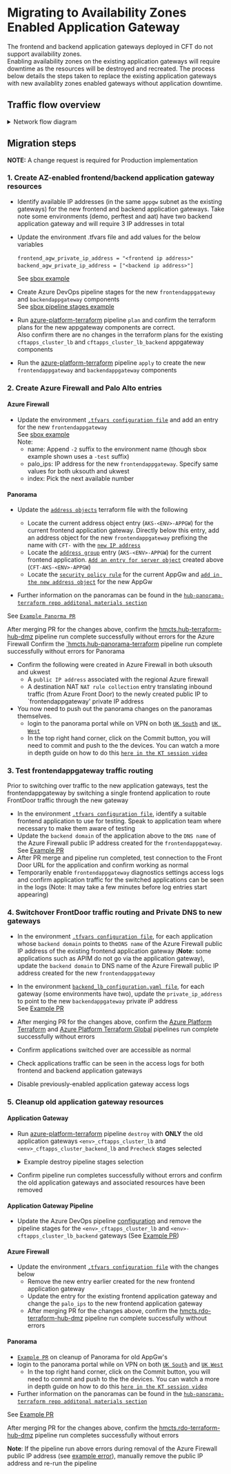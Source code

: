 # Migrating to Availability Zones Enabled Application Gateway  
The frontend and backend application gateways deployed in CFT do not support availability zones.  
Enabling availability zones on the existing application gateways will require downtime as the resources will be destroyed and recreated.  The process below details the steps taken to replace the existing application gateways with new availablity zones enabled gateways without application downtime.  

## Traffic flow overview  
  <details>
  <summary>Network flow diagram</summary>

![Validate Button](Images/app-gateway-migration.png)
  </details>

## Migration steps

**NOTE:** A change request is required for Production implementation

### 1. Create AZ-enabled frontend/backend application gateway resources

- Identify available IP addresses (in the same `appgw` subnet as the existing gateways) for the new frontend and backend application gateways. Take note some environments (demo, perftest and aat) have two backend application gateway and will require 3 IP addresses in total
- Update the environment <env>.tfvars file and add values for the below variables  
    
  `frontend_agw_private_ip_address = "<frontend ip address>"`  
  `backend_agw_private_ip_address = ["<backend ip address>"]`  
  
  See [sbox example](https://github.com/hmcts/azure-platform-terraform/blob/3088e61546dfc921b73540575ba67f40448fa9c1/environments/sbox/sbox.tfvars#L19)  


- Create Azure DevOps pipeline stages for the new `frontendappgateway` and `backendappgateway` components  
  See [sbox pipeline stages example](https://github.com/hmcts/azure-platform-terraform/blob/master/azure_pipeline.yaml#L47-L61)  
  
- Run [azure-platform-terraform](https://dev.azure.com/hmcts/CNP/_build?definitionId=235) pipeline `plan` and confirm the terraform plans for the new appgateway components are correct.  
  Also confirm there are no changes in the terraform plans for the existing `cftapps_cluster_lb` and `cftapps_cluster_lb_backend` appgateway components
- Run the [azure-platform-terraform](https://dev.azure.com/hmcts/CNP/_build?definitionId=235) pipeline `apply` to create the new `frontendappgateway` and `backendappgateway` components 

### 2. Create Azure Firewall and Palo Alto entries

#### Azure Firewall  
- Update the environment [`.tfvars configuration file`](https://github.com/hmcts/rdo-terraform-hub-dmz/tree/1b47237e07a759fb05c74adf749e4749d8f88b8c/env_tfvars) and add an entry for the new `frontendappgateway`  
  See [sbox example](https://github.com/hmcts/rdo-terraform-hub-dmz/blob/1b47237e07a759fb05c74adf749e4749d8f88b8c/env_tfvars/hub-sbox-int.tfvars#L59-L66)  
  Note:   
  - name: Append `-2` suffix to the environment name (though sbox example shown uses a `-test` suffix)  
  - palo_ips: IP address for the new `frontendappgateway`. Specify same values for both uksouth and ukwest
  - index: Pick the next available number
  
#### Panorama
- Update the [`address objects`](https://github.com/hmcts/hub-panorama-terraform/tree/master/components/configuration/groups/objects/address-objects) terraform file with the following
  - Locate the current address object entry (`AKS-<ENV>-APPGW`) for the current frontend application gateway. Directly below this entry, add an address object for the new `frontendappgateway` prefixing the name with `CFT-` with the [`new IP address`](https://github.com/hmcts/hub-panorama-terraform/pull/168/files#diff-0c42cd3d1ea545d1d517f97c83b27056c2ccb88b6c3b38ebc481e4efdf0cdd8a)
  - Locate the [`address group`](https://github.com/hmcts/hub-panorama-terraform/blob/master/components/configuration/groups/objects/address-groups/03-address-groups-nonprod.tf) entry (`AKS-<ENV>-APPGW`) for the current frontend application. [`Add an entry for server object`](https://github.com/hmcts/hub-panorama-terraform/pull/168/files#diff-526b80efaa7838cfbedc705a9fd7597d84ad49d04691315a8dcb88a611eea27d) created above (`CFT-AKS-<ENV>-APPGW`)
  - Locate the [`security policy rule`](https://github.com/hmcts/hub-panorama-terraform/blob/master/components/configuration/groups/policies/security-policy-rules/05-policy-rules-nonprod.tf) for the current AppGw and [`add in the new address object`](https://github.com/hmcts/hub-panorama-terraform/pull/168/files#diff-05ae6c1cde1822a3a1ab839cbd6f072c75bec4a02ffbbcee5cef83c19b0ed302) for the new AppGw

- Further information on the panoramas can be found in the [`hub-panorama-terraform repo additonal materials section`](https://github.com/hmcts/hub-panorama-terraform#additional-materials)

See [`Example Panorma PR`](https://github.com/hmcts/hub-panorama-terraform/pull/168)

After merging PR for the changes above, confirm the [hmcts.hub-terraform-hub-dmz](https://dev.azure.com/hmcts/PlatformOperations/_build?definitionId=226) pipeline run complete successfully without errors for the Azure Firewall
Confirm the [`hmcts.hub-panorama-terraform](https://dev.azure.com/hmcts/PlatformOperations/_build?definitionId=527) pipeline run complete successfully without errors for Panorama
- Confirm the following were created in Azure Firewall in both uksouth and ukwest
  - A `public IP address` associated with the regional Azure firewall
  - A destination NAT `NAT rule collection` entry translating inbound traffic (from Azure Front Door) to the newly created public IP to `frontendappgateway' private IP address
- You now need to push out the panorama changes on the panoramas themselves.
  - login to the panorama portal while on VPN on both [`UK South`](https://panorama-prod-uks-0.platform.hmcts.net/) and [`UK West`](https://panorama-prod-ukw-0.platform.hmcts.net/)
  - In the top right hand corner, click on the Commit button, you will need to commit and push to the the devices. You can watch a more in depth guide on how to do this [`here in the KT session video`](https://cjscommonplatform.sharepoint.com/:v:/s/DTSPlatformOperationsTeam/EZxMJk7wOipBnXZX0YfKiTsBew4Niw-5EcaiqwvSXVp1Dw?e=zxWbI0)


### 3. Test frontendappgateway traffic routing 
Prior to switching over traffic to the new application gateways, test the frontendappgateway by switching a single frontend application to route FrontDoor traffic through the new gateway

- In the environment [`.tfvars configuration file`](https://github.com/hmcts/rdo-terraform-hub-dmz/tree/1b47237e07a759fb05c74adf749e4749d8f88b8c/env_tfvars), identify a suitable frontend application to use for testing. Speak to application team where necessary to make them aware of testing
- Update the `backend domain` of the application above to the `DNS name` of the Azure Firewall public IP address created for the `frontendappgateway`.  
  See [Example PR](https://github.com/hmcts/azure-platform-terraform/pull/1042)
- After PR merge and pipeline run completed, test connection to the Front Door URL for the application and confirm working as normal
- Temporarily enable `frontendappgateway` diagnostics settings access logs and confirm application traffic for the switched applications can be seen in the logs  (Note: It may take a few minutes before log entries start appearing)

### 4. Switchover FrontDoor traffic routing and Private DNS to new gateways
- In the environment [`.tfvars configuration file`](https://github.com/hmcts/azure-platform-terraform/blob/master/environments/), for each application whose `backend domain` points to the`DNS name` of the Azure Firewall public IP address of the existing frontend application gateway (**Note**: some applications such as APIM do not go via the application gateway), update the `backend domain` to DNS name of the Azure Firewall public IP address created for the new `frontendappgateway`    
- In the environment [`backend_lb_configuration.yaml file`](https://github.com/hmcts/azure-platform-terraform/tree/master/environments), for each gateway (some environments have two), update the `private_ip_address` to point to the new `backendappgateway` private iP address  
  See [Example PR](https://github.com/hmcts/azure-platform-terraform/pull/1049)    
  
- After merging PR for the changes above, confirm the [Azure Platform Terraform](https://dev.azure.com/hmcts/CNP/_build?definitionId=235) and [Azure Platform Terraform Global](https://dev.azure.com/hmcts/CNP/_build?definitionId=428) pipelines run complete successfully without errors  
- Confirm applications switched over are accessible as normal  
- Check applications traffic can be seen in the access logs for both frontend and backend application gateways  
- Disable previously-enabled application gateway access logs 
  
### 5. Cleanup old application gateway resources  

#### Application Gateway
- Run [azure-platform-terraform](https://dev.azure.com/hmcts/CNP/_build?definitionId=235) pipeline `destroy` with **ONLY** the old application gateways `<env>_cftapps_cluster_lb` and `<env>_cftapps_cluster_backend_lb` and `Precheck` stages selected  
  <details>
  <summary>Example destroy pipeline stages selection</summary>

  ![Validate Button](Images/old_gateways_destroy.png)
  </details>

- Confirm pipeline run completes successfully without errors and confirm the old application gateways and associated resources have been removed  

#### Application Gateway Pipeline 
- Update the Azure DevOps pipeline [configuration](https://github.com/hmcts/azure-platform-terraform/blob/master/azure_pipeline.yaml) and remove the pipeline stages for the `<env>_cftapps_cluster_lb` and `<env>-cftapps_cluster_lb_backend` gateways  (See [Example PR](https://github.com/hmcts/azure-platform-terraform/pull/1050/files#diff-ac7c0ec21b006c4edccc0f5da7fd89bc8bd73dc77ee8c6ec6b117bb39747416cL47-L62))

#### Azure Firewall
- Update the environment [`.tfvars configuration file`](https://github.com/hmcts/rdo-terraform-hub-dmz/tree/1b47237e07a759fb05c74adf749e4749d8f88b8c/env_tfvars) with the changes below  
  - Remove the new entry earlier created for the new frontend application gateway
  - Update the entry for the existing frontend application gateway and change the `palo_ips` to the new frontend application gateway
  - After merging PR for the changes above, confirm the [hmcts.rdo-terraform-hub-dmz](https://dev.azure.com/hmcts/PlatformOperations/_build?definitionId=226) pipeline run complete successfully without errors  

#### Panorama
- [`Example PR`](https://github.com/hmcts/hub-panorama-terraform/pull/171/files) on cleanup of Panorama for old AppGw's
- login to the panorama portal while on VPN on both [`UK South`](https://panorama-prod-uks-0.platform.hmcts.net/) and [`UK West`](https://panorama-prod-ukw-0.platform.hmcts.net/)
  - In the top right hand corner, click on the Commit button, you will need to commit and push to the the devices. You can watch a more in depth guide on how to do this [`here in the KT session video`](https://cjscommonplatform.sharepoint.com/:v:/s/DTSPlatformOperationsTeam/EZxMJk7wOipBnXZX0YfKiTsBew4Niw-5EcaiqwvSXVp1Dw?e=zxWbI0)
- Further information on the panoramas can be found in the [`hub-panorama-terraform repo additonal materials section`](https://github.com/hmcts/hub-panorama-terraform#additional-materials)
    
See [Example PR](https://github.com/hmcts/rdo-terraform-hub-dmz/pull/553)

After merging PR for the changes above, confirm the [hmcts.rdo-terraform-hub-dmz](https://dev.azure.com/hmcts/PlatformOperations/_build?definitionId=226) pipeline run completes successfully without errors  

**Note**: If the pipeline run above errors during removal of the Azure Firewall public IP address (see [example error](https://dev.azure.com/hmcts/PlatformOperations/_build/results?buildId=216441&view=logs&j=f2f45dd6-3c86-5d47-e566-a018bc1bfd27&t=c825a317-ded8-5e7b-e541-2086ac118932&s=846d4319-49ec-5071-69a8-bd43ffa774f6)), manually remove the public IP address and re-run the pipeline